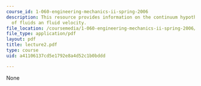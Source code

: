 ```yaml
---
course_id: 1-060-engineering-mechanics-ii-spring-2006
description: This resource provides information on the continuum hypothesis, compressibility
  of fluids an fluid velocity.
file_location: /coursemedia/1-060-engineering-mechanics-ii-spring-2006/a41106137cd5e1792e8a4d52c1b0bddd_lecture2.pdf
file_type: application/pdf
layout: pdf
title: lecture2.pdf
type: course
uid: a41106137cd5e1792e8a4d52c1b0bddd

---
```

None